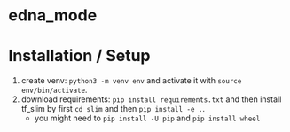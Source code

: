 # edna_mode

# Installation / Setup

1. create venv: `python3 -m venv env` and activate it with `source env/bin/activate`.
2. download requirements: `pip install requirements.txt` and then install tf_slim by first `cd slim` and then `pip install -e .`.
    - you might need to `pip install -U pip` and `pip install wheel`